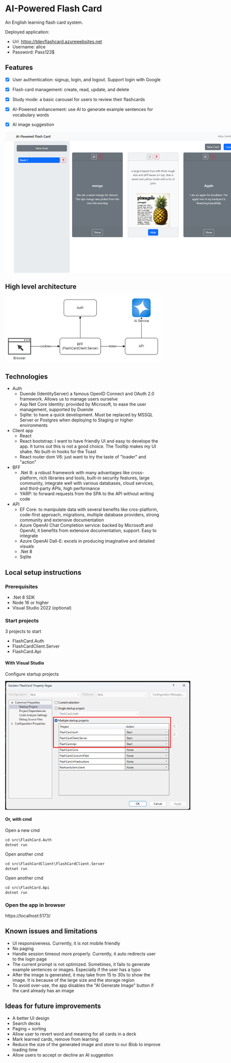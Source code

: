 # AI-Powered Flash Card

An English learning flash card system.

Deployed application:
- Url: https://tdevflashcard.azurewebsites.net
- Username: alice
- Password: Pass123$


## Features
- [x] User authentication: signup, login, and logout. Support login with Google
- [x] Flash card management: create, read, update, and delete
- [x] Study mode: a basic carousel for users to review their flashcards
- [x] AI-Powered enhancement: use AI to generate example sentences for vocabulary words
- [x] AI image suggestion


<img src="./images/flash-card-home.png" alt="Home page" style="max-width: 800px">

## High level architecture

<img src="./images/flash-card-architecture.png" alt="High level architecture">


## Technologies

- Auth
  - Duende (IdentityServer) a famous OpenID Connect and OAuth 2.0 framework. Allows us to manage users ourselve
  - Asp Net Core Identity: provided by Microsoft, to ease the user management, supported by Duende
  - Sqlite: to have a quick development. Must be replaced by MSSQL Server or Postgres when deploying to Staging or higher environments
- Client app
  - React
  - React bootstrap: I want to have friendly UI and easy to develope the app. It turns out this is not a good choice. The Tooltip makes my UI shake. No built-in hooks for the Toast
  - React router dom V6: just want to try the taste of "loader" and "action"
- BFF
  - .Net 8: a robust framework with many advantages like cross-platform, rich libraries and tools, built-in security features, large community, integrate well with various databases, cloud services, and third-party APIs, high performance
  - YARP: to forward requests from the SPA to the API without writing code
- API
  - EF Core: to manipulate data with several benefits like cros-platform, code-first approach, migrations, multiple database providers, strong community and extensive documentation
  - Azure OpenAI Chat Completion service: backed by Microsoft and OpenAI, it benefits from extensive documentation, support. Easy to integrate
  - Azure OpenAI Dall-E: excels in producing imaginative and detailed visuals
  - .Net 8
  - Sqlite


## Local setup instructions

### Prerequisites

- .Net 8 SDK
- Node 16 or higher
- Visual Studio 2022 (optional)

### Start projects

3 projects to start
- FlashCard.Auth
- FlashCardClient.Server
- FlashCard.Api

#### With Visual Studio

Configure startup projects

<img src="./images/multi-startup-projects.png" alt="Set multiple startup projects" style="max-width: 600px" />

#### Or, with cmd

Open a new cmd
```
cd src\FlashCard.Auth
dotnet run
```

Open another cmd
```
cd src\FlashCardClient\FlashCardClient.Server
dotnet run
```

Open another cmd
```
cd src\FlashCard.Api
dotnet run
```

### Open the app in browser

https://localhost:5173/


## Known issues and limitations
- UI responsiveness. Currently, it is not mobile friendly
- No paging
- Handle session timeout more properly. Currently, it auto redirects user to the login page
- The current prompt is not optimized. Sometimes, it fails to generate example sentences or images. Especially if the user has a typo
- After the image is generated, it may take from 15 to 30s to show the image. It is because of the large size and the storage region
- To avoid over-use, the app disables the "AI Generate Image" button if the card already has an image

## Ideas for future improvements
- A better UI design
- Search decks
- Paging + sorting
- Allow user to revert word and meaning for all cards in a deck
- Mark learned cards, remove from learning
- Reduce the size of the generated image and store to our Blob to improve loading time
- Allow users to accept or decline an AI suggestion